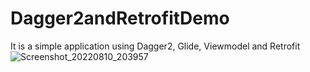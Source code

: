 # Dagger2andRetrofitDemo 
It is a simple application using Dagger2, Glide, Viewmodel and Retrofit 
![Screenshot_20220810_203957](https://user-images.githubusercontent.com/48939805/183996278-01dcffbc-3193-4956-9bca-4fbdbebd61a2.png)

